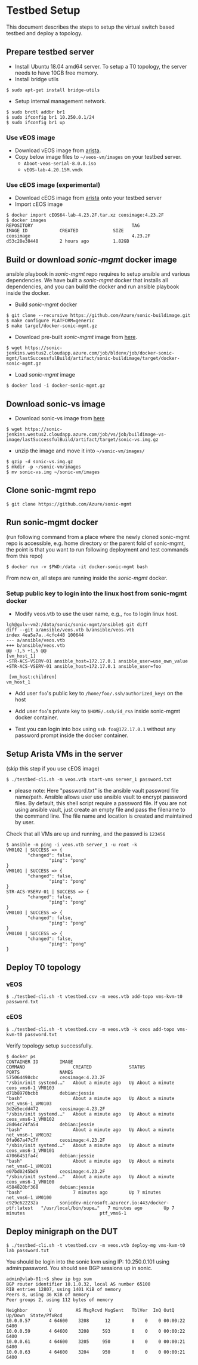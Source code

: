 # Testbed Setup

This document describes the steps to setup the virtual switch based testbed and deploy a topology.

## Prepare testbed server

- Install Ubuntu 18.04 amd64 server. To setup a T0 topology, the server needs to have 10GB free memory.
- Install bridge utils
```
$ sudo apt-get install bridge-utils
```
- Setup internal management network.

```
$ sudo brctl addbr br1
$ sudo ifconfig br1 10.250.0.1/24
$ sudo ifconfig br1 up
```

### Use vEOS image

- Download vEOS image from [arista](https://www.arista.com/en/support/software-download).
- Copy below image files to ```~/veos-vm/images``` on your testbed server.
   - ```Aboot-veos-serial-8.0.0.iso```
   - ```vEOS-lab-4.20.15M.vmdk```

### Use cEOS image (experimental)
- Download cEOS image from [arista](https://www.arista.com/en/support/software-download) onto your testbed server
- Import cEOS image

```
$ docker import cEOS64-lab-4.23.2F.tar.xz ceosimage:4.23.2F
$ docker images
REPOSITORY                                     TAG                 IMAGE ID            CREATED             SIZE
ceosimage                                      4.23.2F             d53c28e38448        2 hours ago         1.82GB
```

## Build or download *sonic-mgmt* docker image

ansible playbook in *sonic-mgmt* repo requires to setup ansible and various dependencies.
We have built a *sonic-mgmt* docker that installs all dependencies, and you can build 
the docker and run ansible playbook inside the docker.

- Build *sonic-mgmt* docker
```
$ git clone --recursive https://github.com/Azure/sonic-buildimage.git
$ make configure PLATFORM=generic
$ make target/docker-sonic-mgmt.gz
```

- Download pre-built *sonic-mgmt* image from [here](https://sonic-jenkins.westus2.cloudapp.azure.com/job/bldenv/job/docker-sonic-mgmt/lastSuccessfulBuild/artifact/sonic-buildimage/target/docker-sonic-mgmt.gz).
```
$ wget https://sonic-jenkins.westus2.cloudapp.azure.com/job/bldenv/job/docker-sonic-mgmt/lastSuccessfulBuild/artifact/sonic-buildimage/target/docker-sonic-mgmt.gz
```

- Load *sonic-mgmt* image
```
$ docker load -i docker-sonic-mgmt.gz
```

## Download sonic-vs image

- Download sonic-vs image from [here](https://sonic-jenkins.westus2.cloudapp.azure.com/job/vs/job/buildimage-vs-image/lastSuccessfulBuild/artifact/target/sonic-vs.img.gz)
```
$ wget https://sonic-jenkins.westus2.cloudapp.azure.com/job/vs/job/buildimage-vs-image/lastSuccessfulBuild/artifact/target/sonic-vs.img.gz
```

- unzip the image and move it into ```~/sonic-vm/images/```
```
$ gzip -d sonic-vs.img.gz
$ mkdir -p ~/sonic-vm/images
$ mv sonic-vs.img ~/sonic-vm/images
```

## Clone sonic-mgmt repo

```
$ git clone https://github.com/Azure/sonic-mgmt
```

## Run sonic-mgmt docker

(run following command from a place where the newly cloned sonic-mgmt repo is accessible, e.g. home directory or the parent fold of sonic-mgmt, the point is that you want to run following deployment and test commands from this repo)

```
$ docker run -v $PWD:/data -it docker-sonic-mgmt bash
```

From now on, all steps are running inside the *sonic-mgmt* docker.

### Setup public key to login into the linux host from sonic-mgmt docker

- Modify veos.vtb to use the user name, e.g., ```foo``` to login linux host.

```
lgh@gulv-vm2:/data/sonic/sonic-mgmt/ansible$ git diff
diff --git a/ansible/veos.vtb b/ansible/veos.vtb
index 4ea5a7a..4cfc448 100644
--- a/ansible/veos.vtb
+++ b/ansible/veos.vtb
@@ -1,5 +1,5 @@
[vm_host_1]
-STR-ACS-VSERV-01 ansible_host=172.17.0.1 ansible_user=use_own_value
+STR-ACS-VSERV-01 ansible_host=172.17.0.1 ansible_user=foo

 [vm_host:children]
vm_host_1
```

- Add user ```foo```'s public key to ```/home/foo/.ssh/authorized_keys``` on the host

- Add user ```foo```'s private key to ```$HOME/.ssh/id_rsa``` inside sonic-mgmt docker container. 

- Test you can login into box using 
```ssh foo@172.17.0.1``` without any password prompt inside the docker container.

## Setup Arista VMs in the server

(skip this step if you use cEOS image)

```
$ ./testbed-cli.sh -m veos.vtb start-vms server_1 password.txt
```
  - please note: Here "password.txt" is the ansible vault password file name/path. Ansible allows user use ansible vault to encrypt password files. By default, this shell script require a password file. If you are not using ansible vault, just create an empty file and pass the filename to the command line. The file name and location is created and maintained by user. 

Check that all VMs are up and running, and the passwd is ```123456```
```
$ ansible -m ping -i veos.vtb server_1 -u root -k
VM0102 | SUCCESS => {
        "changed": false, 
                "ping": "pong"
}
VM0101 | SUCCESS => {
        "changed": false, 
                "ping": "pong"
}
STR-ACS-VSERV-01 | SUCCESS => {
        "changed": false, 
                "ping": "pong"
}
VM0103 | SUCCESS => {
        "changed": false, 
                "ping": "pong"
}
VM0100 | SUCCESS => {
        "changed": false, 
                "ping": "pong"
}
```


## Deploy T0 topology

### vEOS
```
$ ./testbed-cli.sh -t vtestbed.csv -m veos.vtb add-topo vms-kvm-t0 password.txt
```

### cEOS
```
$ ./testbed-cli.sh -t vtestbed.csv -m veos.vtb -k ceos add-topo vms-kvm-t0 password.txt
```

Verify topology setup successfully.

```
$ docker ps
CONTAINER ID        IMAGE                                                 COMMAND                  CREATED              STATUS              PORTS               NAMES
575064498cbc        ceosimage:4.23.2F                                     "/sbin/init systemd.…"   About a minute ago   Up About a minute                       ceos_vms6-1_VM0103
d71b8970bcbb        debian:jessie                                         "bash"                   About a minute ago   Up About a minute                       net_vms6-1_VM0103
3d2e5ecdd472        ceosimage:4.23.2F                                     "/sbin/init systemd.…"   About a minute ago   Up About a minute                       ceos_vms6-1_VM0102
28d64c74fa54        debian:jessie                                         "bash"                   About a minute ago   Up About a minute                       net_vms6-1_VM0102
0fa067a47c7f        ceosimage:4.23.2F                                     "/sbin/init systemd.…"   About a minute ago   Up About a minute                       ceos_vms6-1_VM0101
47066451fa4c        debian:jessie                                         "bash"                   About a minute ago   Up About a minute                       net_vms6-1_VM0101
e07bd0245bd9        ceosimage:4.23.2F                                     "/sbin/init systemd.…"   About a minute ago   Up About a minute                       ceos_vms6-1_VM0100
4584820bf368        debian:jessie                                         "bash"                   7 minutes ago        Up 7 minutes                            net_vms6-1_VM0100
c929c622232a        sonicdev-microsoft.azurecr.io:443/docker-ptf:latest   "/usr/local/bin/supe…"   7 minutes ago        Up 7 minutes                            ptf_vms6-1
```

## Deploy minigraph on the DUT

```
$ ./testbed-cli.sh -t vtestbed.csv -m veos.vtb deploy-mg vms-kvm-t0 lab password.txt
```

You should be login into the sonic kvm using IP: 10.250.0.101 using admin:password.
You should see BGP sessions up in sonic.

```
admin@vlab-01:~$ show ip bgp sum
BGP router identifier 10.1.0.32, local AS number 65100
RIB entries 12807, using 1401 KiB of memory
Peers 8, using 36 KiB of memory
Peer groups 2, using 112 bytes of memory

Neighbor        V         AS MsgRcvd MsgSent   TblVer  InQ OutQ Up/Down  State/PfxRcd
10.0.0.57       4 64600    3208      12        0    0    0 00:00:22     6400
10.0.0.59       4 64600    3208     593        0    0    0 00:00:22     6400
10.0.0.61       4 64600    3205     950        0    0    0 00:00:21     6400
10.0.0.63       4 64600    3204     950        0    0    0 00:00:21     6400
```
